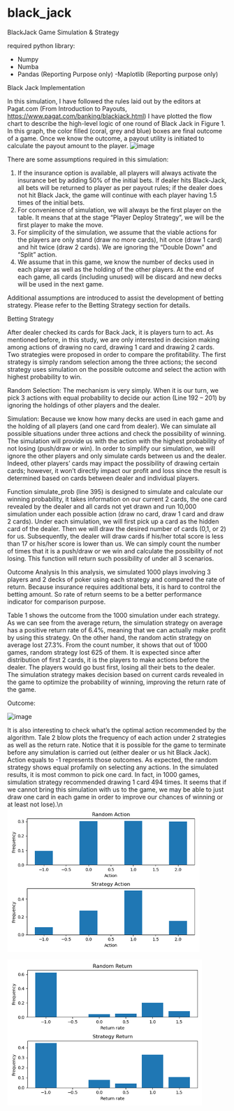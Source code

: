 # black_jack
BlackJack Game Simulation &amp; Strategy

required python library:
 - Numpy
 - Numba
 - Pandas (Reporting Purpose only)
 -Maplotlib (Reporting purpose only)

Black Jack Implementation

In this simulation, I have followed the rules laid out by the editors at 
Pagat.com (From Introduction to Payouts, https://www.pagat.com/banking/blackjack.html)
I have plotted the flow chart to describe the high-level logic of one round of Black Jack in Figure 1. In this graph, the color filled (coral, grey and blue) boxes are final outcome of a game. Once we know the outcome, a payout utility is initiated to calculate the payout amount to the player.
![image](Figure1.png)

There are some assumptions required in this simulation:

1.	If the insurance option is available, all players will always activate the insurance bet by adding 50% of the initial bets. If dealer hits Black-Jack, all bets will be returned to player as per payout rules; if the dealer does not hit Black Jack, the game will continue with each player having 1.5 times of the initial bets.
2.	For convenience of simulation, we will always be the first player on the table. It means that at the stage “Player Deploy Strategy”, we will be the first player to make the move.
3.	For simplicity of the simulation, we assume that the viable actions for the players are only stand (draw no more cards), hit once (draw 1 card) and hit twice (draw 2 cards). We are ignoring the “Double Down” and “Split” action.
4.	We assume that in this game, we know the number of decks used in each player as well as the holding of the other players. At the end of each game, all cards (including unused) will be discard and new decks will be used in the next game.

Additional assumptions are introduced to assist the development of betting strategy. Please refer to the Betting Strategy section for details.


Betting Strategy

After dealer checked its cards for Back Jack, it is players turn to act. As mentioned before, in this study, we are only interested in decision making among actions of drawing no card, drawing 1 card and drawing 2 cards. Two strategies were proposed in order to compare the profitability. The first strategy is simply random selection among the three actions; the second strategy uses simulation on the possible outcome and select the action with highest probability to win.

Random Selection: The mechanism is very simply. When it is our turn, we pick 3 actions with equal probability to decide our action (Line 192 – 201) by ignoring the holdings of other players and the dealer.

Simulation: Because we know how many decks are used in each game and the holding of all players (and one card from dealer). We can simulate all possible situations under three actions and check the possibility of winning. The simulation will provide us with the action with the highest probability of not losing (push/draw or win). In order to simplify our simulation, we will ignore the other players and only simulate cards between us and the dealer. Indeed, other players’ cards may impact the possibility of drawing certain cards; however, it won’t directly impact our profit and loss since the result is determined based on cards between dealer and individual players.

Function simulate_prob (line 395) is designed to simulate and calculate our winning probability, it takes information on our current 2 cards, the one card revealed by the dealer and all cards not yet drawn and run 10,000 simulation under each possible action (draw no card, draw 1 card and draw 2 cards). Under each simulation, we will first pick up a card as the hidden card of the dealer. Then we will draw the desired number of cards (0,1, or 2) for us. Subsequently, the dealer will draw cards if his/her total score is less than 17 or his/her score is lower than us. We can simply count the number of times that it is a push/draw or we win and calculate the possibility of not losing. This function will return such possibility of under all 3 scenarios.

Outcome Analysis
In this analysis, we simulated 1000 plays involving 3 players and 2 decks of poker using each strategy and compared the rate of return. Because insurance requires additional bets, it is hard to control the betting amount. So rate of return seems to be a better performance indicator for comparison purpose.

Table 1 shows the outcome from the 1000 simulation under each strategy. As we can see from the average return, the simulation strategy on average has a positive return rate of 6.4%, meaning that we can actually make profit by using this strategy. On the other hand, the random actin strategy on average lost 27.3%. From the count number, it shows that out of 1000 games, random strategy lost 625 of them. It is expected since after distribution of first 2 cards, it is the players to make actions before the dealer. The players would go bust first, losing all their bets to the dealer. The simulation strategy makes decision based on current cards revealed in the game to optimize the probability of winning, improving the return rate of the game.

Outcome:

![image](https://user-images.githubusercontent.com/28678607/136062166-255ac175-e59d-446c-82e2-433535553085.png)


It is also interesting to check what’s the optimal action recommended by the algorithm. Tale 2 blow plots the frequency of each action under 2 strategies as well as the return rate. Notice that it is possible for the game to terminate before any simulation is carried out (either dealer or us hit Black Jack). Action equals to -1 represents those outcomes. As expected, the random strategy shows equal profamily on selecting any actions. In the simulated results, it is most common to pick one card. In fact, in 1000 games, simulation strategy recommended drawing 1 card 494 times. It seems that if we cannot bring this simulation with us to the game, we may be able to just draw one card in each game in order to improve our chances of winning or at least not lose).\n
![image](action.png)

![image](return.png)
